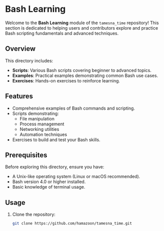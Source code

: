 # Bash Learning

Welcome to the **Bash Learning** module of the `tamesna_time` repository! This section is dedicated to helping users and contributors explore and practice Bash scripting fundamentals and advanced techniques.

## Overview

This directory includes:

- **Scripts**: Various Bash scripts covering beginner to advanced topics.
- **Examples**: Practical examples demonstrating common Bash use cases.
- **Exercises**: Hands-on exercises to reinforce learning.

## Features

- Comprehensive examples of Bash commands and scripting.
- Scripts demonstrating:
  - File manipulation
  - Process management
  - Networking utilities
  - Automation techniques
- Exercises to build and test your Bash skills.

## Prerequisites

Before exploring this directory, ensure you have:

- A Unix-like operating system (Linux or macOS recommended).
- Bash version 4.0 or higher installed.
- Basic knowledge of terminal usage.

## Usage

1. Clone the repository:
   ```bash
   git clone https://github.com/hamazoon/tamesna_time.git

